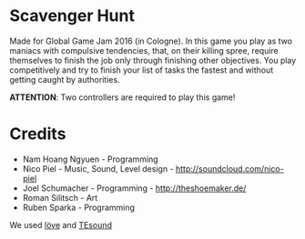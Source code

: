 # Scavenger Hunt

Made for Global Game Jam 2016 (in Cologne).
In this game you play as two maniacs with compulsive tendencies, that, on their killing spree, require themselves to finish the job only through finishing other objectives. You play competitively and try to finish your list of tasks the fastest and without getting caught by authorities.

**ATTENTION**: Two controllers are required to play this game!

# Credits

* Nam Hoang Ngyuen - Programming
* Nico Piel - Music, Sound, Level design - http://soundcloud.com/nico-piel
* Joel Schumacher - Programming - http://theshoemaker.de/
* Roman Silitsch - Art
* Ruben Sparka - Programming

We used [löve](https://love2d.org/) and [TEsound](https://love2d.org/wiki/TEsound)